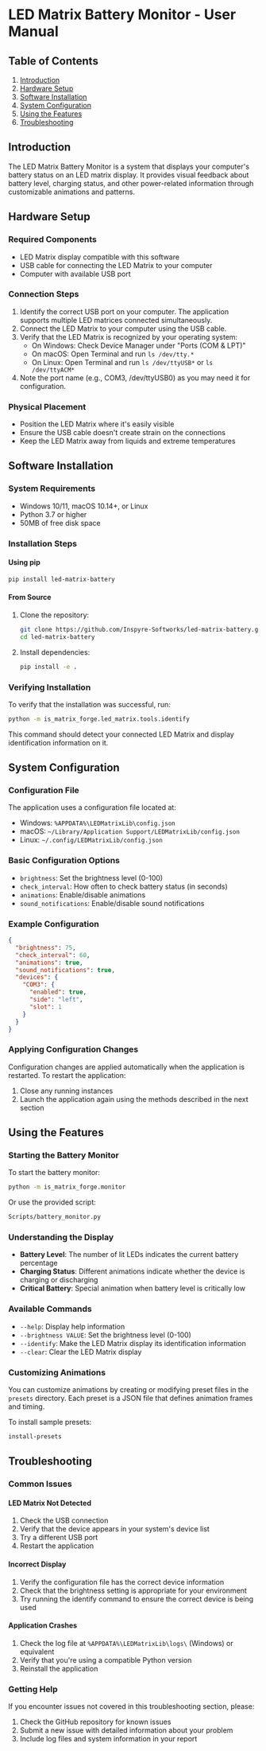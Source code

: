 # LED Matrix Battery Monitor - User Manual

## Table of Contents
1. [Introduction](#introduction)
2. [Hardware Setup](#hardware-setup)
3. [Software Installation](#software-installation)
4. [System Configuration](#system-configuration)
5. [Using the Features](#using-the-features)
6. [Troubleshooting](#troubleshooting)

## Introduction

The LED Matrix Battery Monitor is a system that displays your computer's battery status on an LED matrix display. It provides visual feedback about battery level, charging status, and other power-related information through customizable animations and patterns.

## Hardware Setup

### Required Components
- LED Matrix display compatible with this software
- USB cable for connecting the LED Matrix to your computer
- Computer with available USB port

### Connection Steps
1. Identify the correct USB port on your computer. The application supports multiple LED matrices connected simultaneously.
2. Connect the LED Matrix to your computer using the USB cable.
3. Verify that the LED Matrix is recognized by your operating system:
   - On Windows: Check Device Manager under "Ports (COM & LPT)"
   - On macOS: Open Terminal and run `ls /dev/tty.*`
   - On Linux: Open Terminal and run `ls /dev/ttyUSB*` or `ls /dev/ttyACM*`
4. Note the port name (e.g., COM3, /dev/ttyUSB0) as you may need it for configuration.

### Physical Placement
- Position the LED Matrix where it's easily visible
- Ensure the USB cable doesn't create strain on the connections
- Keep the LED Matrix away from liquids and extreme temperatures

## Software Installation

### System Requirements
- Windows 10/11, macOS 10.14+, or Linux
- Python 3.7 or higher
- 50MB of free disk space

### Installation Steps

#### Using pip
```bash
pip install led-matrix-battery
```

#### From Source
1. Clone the repository:
   ```bash
   git clone https://github.com/Inspyre-Softworks/led-matrix-battery.git
   cd led-matrix-battery
   ```

2. Install dependencies:
   ```bash
   pip install -e .
   ```

### Verifying Installation
To verify that the installation was successful, run:
```bash
python -m is_matrix_forge.led_matrix.tools.identify
```

This command should detect your connected LED Matrix and display identification information on it.

## System Configuration

### Configuration File
The application uses a configuration file located at:
- Windows: `%APPDATA%\LEDMatrixLib\config.json`
- macOS: `~/Library/Application Support/LEDMatrixLib/config.json`
- Linux: `~/.config/LEDMatrixLib/config.json`

### Basic Configuration Options
- `brightness`: Set the brightness level (0-100)
- `check_interval`: How often to check battery status (in seconds)
- `animations`: Enable/disable animations
- `sound_notifications`: Enable/disable sound notifications

### Example Configuration
```json
{
  "brightness": 75,
  "check_interval": 60,
  "animations": true,
  "sound_notifications": true,
  "devices": {
    "COM3": {
      "enabled": true,
      "side": "left",
      "slot": 1
    }
  }
}
```

### Applying Configuration Changes
Configuration changes are applied automatically when the application is restarted. To restart the application:
1. Close any running instances
2. Launch the application again using the methods described in the next section

## Using the Features

### Starting the Battery Monitor
To start the battery monitor:
```bash
python -m is_matrix_forge.monitor
```

Or use the provided script:
```bash
Scripts/battery_monitor.py
```

### Understanding the Display
- **Battery Level**: The number of lit LEDs indicates the current battery percentage
- **Charging Status**: Different animations indicate whether the device is charging or discharging
- **Critical Battery**: Special animation when battery level is critically low

### Available Commands
- `--help`: Display help information
- `--brightness VALUE`: Set the brightness level (0-100)
- `--identify`: Make the LED Matrix display its identification information
- `--clear`: Clear the LED Matrix display

### Customizing Animations
You can customize animations by creating or modifying preset files in the `presets` directory. Each preset is a JSON file that defines animation frames and timing.

To install sample presets:
```bash
install-presets
```

## Troubleshooting

### Common Issues

#### LED Matrix Not Detected
1. Check the USB connection
2. Verify that the device appears in your system's device list
3. Try a different USB port
4. Restart the application

#### Incorrect Display
1. Verify the configuration file has the correct device information
2. Check that the brightness setting is appropriate for your environment
3. Try running the identify command to ensure the correct device is being used

#### Application Crashes
1. Check the log file at `%APPDATA%\LEDMatrixLib\logs\` (Windows) or equivalent
2. Verify that you're using a compatible Python version
3. Reinstall the application

### Getting Help
If you encounter issues not covered in this troubleshooting section, please:
1. Check the GitHub repository for known issues
2. Submit a new issue with detailed information about your problem
3. Include log files and system information in your report